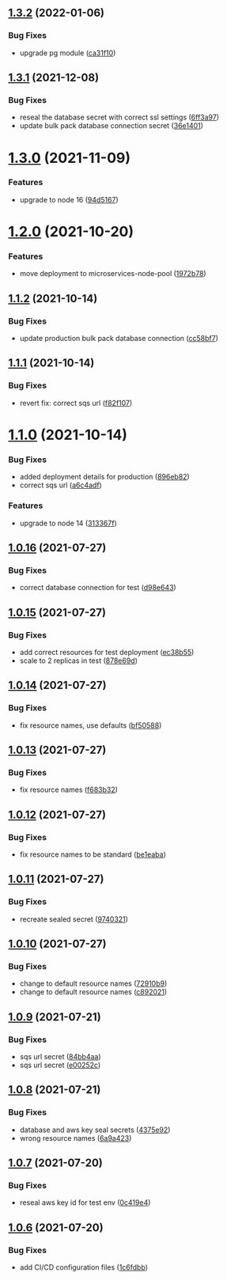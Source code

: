 ## [1.3.2](https://github.com/Greenstand/bulk-pack-consumer/compare/v1.3.1...v1.3.2) (2022-01-06)


### Bug Fixes

* upgrade pg module ([ca31f10](https://github.com/Greenstand/bulk-pack-consumer/commit/ca31f10556e78a554d0d8d5b768c4e19c05c2242))

## [1.3.1](https://github.com/Greenstand/bulk-pack-consumer/compare/v1.3.0...v1.3.1) (2021-12-08)


### Bug Fixes

* reseal the database secret with correct ssl settings ([6ff3a97](https://github.com/Greenstand/bulk-pack-consumer/commit/6ff3a977079b32b837f937a7edc80361fab3f270))
* update bulk pack database connection secret ([36e1401](https://github.com/Greenstand/bulk-pack-consumer/commit/36e1401ea3bcd6d5baeb06ee212a16080ecfed31))

# [1.3.0](https://github.com/Greenstand/bulk-pack-consumer/compare/v1.2.0...v1.3.0) (2021-11-09)


### Features

* upgrade to node 16 ([94d5167](https://github.com/Greenstand/bulk-pack-consumer/commit/94d516749e6c7d47683d0f110f1e89bab2716696))

# [1.2.0](https://github.com/Greenstand/bulk-pack-consumer/compare/v1.1.2...v1.2.0) (2021-10-20)


### Features

* move deployment to microservices-node-pool ([1972b78](https://github.com/Greenstand/bulk-pack-consumer/commit/1972b7887053df9ff2dd8c8c6773b1d348e5771e))

## [1.1.2](https://github.com/Greenstand/bulk-pack-consumer/compare/v1.1.1...v1.1.2) (2021-10-14)


### Bug Fixes

* update production bulk pack database connection ([cc58bf7](https://github.com/Greenstand/bulk-pack-consumer/commit/cc58bf7f26399b504375d8e39f6672efa7358154))

## [1.1.1](https://github.com/Greenstand/bulk-pack-consumer/compare/v1.1.0...v1.1.1) (2021-10-14)


### Bug Fixes

* revert fix: correct sqs url ([f82f107](https://github.com/Greenstand/bulk-pack-consumer/commit/f82f107af6106fe8906bcd8f09f02970f899df67))

# [1.1.0](https://github.com/Greenstand/bulk-pack-consumer/compare/v1.0.16...v1.1.0) (2021-10-14)


### Bug Fixes

* added deployment details for production ([896eb82](https://github.com/Greenstand/bulk-pack-consumer/commit/896eb8232c86cb92c32caf9ba1462dd12dab0713))
* correct sqs url ([a6c4adf](https://github.com/Greenstand/bulk-pack-consumer/commit/a6c4adf2cfc8dd6a693d4f9b987887e13a911b44))


### Features

* upgrade to node 14 ([313367f](https://github.com/Greenstand/bulk-pack-consumer/commit/313367f34ce505ceb7e7fd28e94c63dfb5e7cafc))

## [1.0.16](https://github.com/Greenstand/bulk-pack-consumer/compare/v1.0.15...v1.0.16) (2021-07-27)


### Bug Fixes

* correct database connection for test ([d98e643](https://github.com/Greenstand/bulk-pack-consumer/commit/d98e643541be9d8586728fdd9f9a2d078c5ab2f0))

## [1.0.15](https://github.com/Greenstand/bulk-pack-consumer/compare/v1.0.14...v1.0.15) (2021-07-27)


### Bug Fixes

* add correct resources for test deployment ([ec38b55](https://github.com/Greenstand/bulk-pack-consumer/commit/ec38b55a7cb80d7dfbaf4871e34fe31e50ba1a76))
* scale to 2 replicas in test ([878e69d](https://github.com/Greenstand/bulk-pack-consumer/commit/878e69d7a66607cd964a36b86c3a2bdf0030da6b))

## [1.0.14](https://github.com/Greenstand/bulk-pack-consumer/compare/v1.0.13...v1.0.14) (2021-07-27)


### Bug Fixes

* fix resource names, use defaults ([bf50588](https://github.com/Greenstand/bulk-pack-consumer/commit/bf505882831ea744e545cae15e406cbf51fa34e8))

## [1.0.13](https://github.com/Greenstand/bulk-pack-consumer/compare/v1.0.12...v1.0.13) (2021-07-27)


### Bug Fixes

* fix resource names ([f683b32](https://github.com/Greenstand/bulk-pack-consumer/commit/f683b321da2dd23b588b24423f422a709b7d8fd9))

## [1.0.12](https://github.com/Greenstand/bulk-pack-consumer/compare/v1.0.11...v1.0.12) (2021-07-27)


### Bug Fixes

* fix resource names to be standard ([be1eaba](https://github.com/Greenstand/bulk-pack-consumer/commit/be1eabade9aec4242b1af31b56e625f851ebf677))

## [1.0.11](https://github.com/Greenstand/bulk-pack-consumer/compare/v1.0.10...v1.0.11) (2021-07-27)


### Bug Fixes

* recreate sealed secret ([9740321](https://github.com/Greenstand/bulk-pack-consumer/commit/97403212b951ca80ec7e7f872ae8c60d16ac4acc))

## [1.0.10](https://github.com/Greenstand/bulk-pack-consumer/compare/v1.0.9...v1.0.10) (2021-07-27)


### Bug Fixes

* change to default resource names ([72910b9](https://github.com/Greenstand/bulk-pack-consumer/commit/72910b9016f1c4f31b1ec0a044696fe760e37cf1))
* change to default resource names ([c892021](https://github.com/Greenstand/bulk-pack-consumer/commit/c892021d273d96dbd0e0a99537444bf7b75e1d5b))

## [1.0.9](https://github.com/Greenstand/bulk-pack-consumer/compare/v1.0.8...v1.0.9) (2021-07-21)


### Bug Fixes

* sqs url secret ([84bb4aa](https://github.com/Greenstand/bulk-pack-consumer/commit/84bb4aa2f776501d9c3ad310840c796beb055ae2))
* sqs url secret ([e00252c](https://github.com/Greenstand/bulk-pack-consumer/commit/e00252c89ea24f549f82e35925ae65faa86fd6a7))

## [1.0.8](https://github.com/Greenstand/bulk-pack-consumer/compare/v1.0.7...v1.0.8) (2021-07-21)


### Bug Fixes

* database and aws key seal secrets ([4375e92](https://github.com/Greenstand/bulk-pack-consumer/commit/4375e92227ce8d08ffd88f17f90ede751c9ace68))
* wrong resource names ([6a9a423](https://github.com/Greenstand/bulk-pack-consumer/commit/6a9a423785dc8b486201d80643d0740bd4da1197))

## [1.0.7](https://github.com/Greenstand/bulk-pack-consumer/compare/v1.0.6...v1.0.7) (2021-07-20)


### Bug Fixes

* reseal aws key id for test env ([0c419e4](https://github.com/Greenstand/bulk-pack-consumer/commit/0c419e43666e7cb4fb610b5a64871f9caf612446))

## [1.0.6](https://github.com/Greenstand/bulk-pack-consumer/compare/v1.0.5...v1.0.6) (2021-07-20)


### Bug Fixes

* add CI/CD configuration files ([1c6fdbb](https://github.com/Greenstand/bulk-pack-consumer/commit/1c6fdbbf5fab71aecddd0355cd9c563511c7963b))
